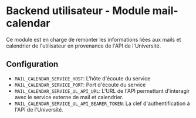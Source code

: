 # Backend utilisateur - Module mail-calendar
Ce module est en charge de remonter les informations liées aux mails et calendrier de l'utilisateur en provenance de l'API de l'Université.

## Configuration
- `MAIL_CALENDAR_SERVICE_HOST`: L'hôte d'écoute du service
- `MAIL_CALENDAR_SERVICE_PORT`: Port d'écoute du service
- `MAIL_CALENDAR_SERVICE_UL_API_URL`: L'URL de l'API permettant d'interagir avec le service externe de mail et calendrier.
- `MAIL_CALENDAR_SERVICE_UL_API_BEARER_TOKEN`: La clef d'authentification à l'API de l'Université.
